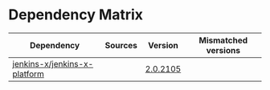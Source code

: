 # Dependency Matrix

Dependency | Sources | Version | Mismatched versions
---------- | ------- | ------- | -------------------
[jenkins-x/jenkins-x-platform](https://github.com/jenkins-x/jenkins-x-platform) |  | [2.0.2105](https://github.com/jenkins-x/jenkins-x-platform/releases/tag/v2.0.2105) | 
